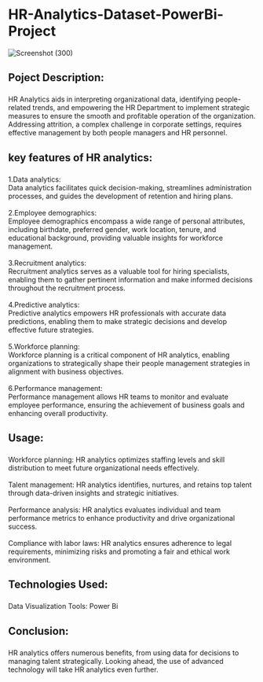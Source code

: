 # HR-Analytics-Dataset-PowerBi-Project



![Screenshot (300)](https://github.com/Bhavani876/HR-Analytics-Dataset-PowerBi-Project/assets/122962752/5726ea42-37f5-4531-9699-b7d73bc66779)




###

<h2 align="left">Poject Description:</h2>

###

<p align="left">HR Analytics aids in interpreting organizational data, identifying people-related trends, and empowering the HR Department to implement strategic measures to ensure the smooth and profitable operation of the organization. Addressing attrition, a complex challenge in corporate settings, requires effective management by both people managers and HR personnel.</p>

###

<h2 align="left">key features of HR analytics:</h2>

###

<p align="left">1.Data analytics:<br>Data analytics facilitates quick decision-making, streamlines administration processes, and guides the development of retention and hiring plans.<br><br>2.Employee demographics:<br>Employee demographics encompass a wide range of personal attributes, including birthdate, preferred gender, work location, tenure, and educational background, providing valuable insights for workforce management.<br><br>3.Recruitment analytics:<br>Recruitment analytics serves as a valuable tool for hiring specialists, enabling them to gather pertinent information and make informed decisions throughout the recruitment process.<br><br>4.Predictive analytics:<br>Predictive analytics empowers HR professionals with accurate data predictions, enabling them to make strategic decisions and develop effective future strategies.<br><br>5.Workforce planning:<br>Workforce planning is a critical component of HR analytics, enabling organizations to strategically shape their people management strategies in alignment with business objectives.<br><br>6.Performance management:<br>Performance management allows HR teams to monitor and evaluate employee performance, ensuring the achievement of business goals and enhancing overall productivity.</p>

###

<h2 align="left">Usage:</h2>

###

<p align="left">Workforce planning: HR analytics optimizes staffing levels and skill distribution to meet future organizational needs effectively.<br><br>Talent management: HR analytics identifies, nurtures, and retains top talent through data-driven insights and strategic initiatives.<br><br>Performance analysis: HR analytics evaluates individual and team performance metrics to enhance productivity and drive organizational success.<br><br>Compliance with labor laws: HR analytics ensures adherence to legal requirements, minimizing risks and promoting a fair and ethical work environment.</p>

###

<h2 align="left">Technologies Used:</h2>

###

<p align="left">Data Visualization Tools: Power Bi</p>

###

<h2 align="left">Conclusion:</h2>

###

<p align="left">HR analytics offers numerous benefits, from using data for decisions to managing talent strategically. Looking ahead, the use of advanced technology will take HR analytics even further.</p>

###
